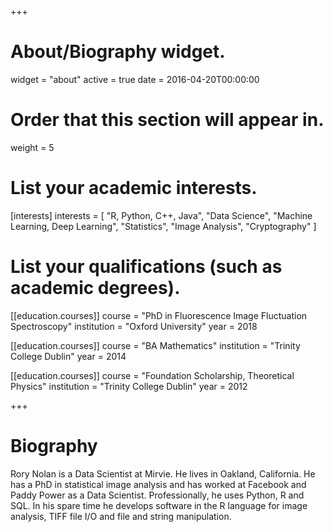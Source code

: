 +++
# About/Biography widget.
widget = "about"
active = true
date = 2016-04-20T00:00:00

# Order that this section will appear in.
weight = 5

# List your academic interests.
[interests]
  interests = [
    "R, Python, C++, Java",
    "Data Science",
    "Machine Learning, Deep Learning",
    "Statistics",
    "Image Analysis",
    "Cryptography"
  ]

# List your qualifications (such as academic degrees).
[[education.courses]]
  course = "PhD in Fluorescence Image Fluctuation Spectroscopy"
  institution = "Oxford University"
  year = 2018

[[education.courses]]
  course = "BA Mathematics"
  institution = "Trinity College Dublin"
  year = 2014
  
[[education.courses]]
  course = "Foundation Scholarship, Theoretical Physics"
  institution = "Trinity College Dublin"
  year = 2012
 
+++

# Biography

Rory Nolan is a Data Scientist at Mirvie. He lives in Oakland, California. He has a PhD in statistical image analysis and has worked at Facebook and Paddy Power as a Data Scientist. Professionally, he uses Python, R and SQL. In his spare time he develops software in the R language for image analysis, TIFF file I/O and file and string manipulation. 
